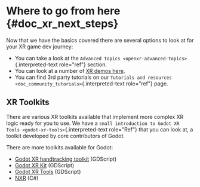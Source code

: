 # Where to go from here {#doc_xr_next_steps}

Now that we have the basics covered there are several options to look at
for your XR game dev journey:

- You can take a look at the
  `Advanced topics <openxr-advanced-topics>`{.interpreted-text
  role="ref"} section.
- You can look at a number of [XR demos
  here](https://github.com/godotengine/godot-demo-projects/tree/master/xr).
- You can find 3rd party tutorials on our
  `Tutorials and resources <doc_community_tutorials>`{.interpreted-text
  role="ref"} page.

## XR Toolkits

There are various XR toolkits available that implement more complex XR
logic ready for you to use. We have a
`small introduction to Godot XR Tools <godot-xr-tools>`{.interpreted-text
role="Ref"} that you can look at, a toolkit developed by core
contributors of Godot.

There are more toolkits available for Godot:

- [Godot XR handtracking
  toolkit](https://github.com/RevolNoom/godot_xr_handtracking)
  (GDScript)
- [Godot XR Kit](https://github.com/patrykkalinowski/godot-xr-kit)
  (GDScript)
- [Godot XR Tools](https://github.com/godotvr/godot-xr-tools) (GDScript)
- [NXR](https://github.com/stumpynub/NXR) (C#)
